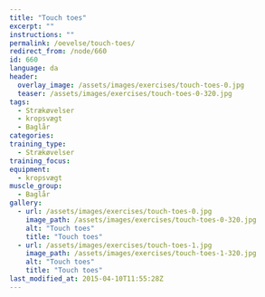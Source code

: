 ```yaml
---
title: "Touch toes"
excerpt: ""
instructions: ""
permalink: /oevelse/touch-toes/
redirect_from: /node/660
id: 660
language: da
header:
  overlay_image: /assets/images/exercises/touch-toes-0.jpg
  teaser: /assets/images/exercises/touch-toes-0-320.jpg
tags:
  - Strækøvelser
  - kropsvægt
  - Baglår
categories:
training_type: 
  - Strækøvelser
training_focus: 
equipment:
  - kropsvægt
muscle_group:
  - Baglår
gallery:
  - url: /assets/images/exercises/touch-toes-0.jpg
    image_path: /assets/images/exercises/touch-toes-0-320.jpg
    alt: "Touch toes"
    title: "Touch toes"
  - url: /assets/images/exercises/touch-toes-1.jpg
    image_path: /assets/images/exercises/touch-toes-1-320.jpg
    alt: "Touch toes"
    title: "Touch toes"
last_modified_at: 2015-04-10T11:55:28Z
---
```



